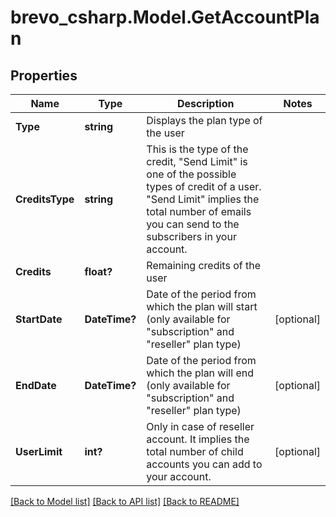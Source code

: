 # brevo_csharp.Model.GetAccountPlan
## Properties

Name | Type | Description | Notes
------------ | ------------- | ------------- | -------------
**Type** | **string** | Displays the plan type of the user | 
**CreditsType** | **string** | This is the type of the credit, &quot;Send Limit&quot; is one of the possible types of credit of a user. &quot;Send Limit&quot; implies the total number of emails you can send to the subscribers in your account. | 
**Credits** | **float?** | Remaining credits of the user | 
**StartDate** | **DateTime?** | Date of the period from which the plan will start (only available for &quot;subscription&quot; and &quot;reseller&quot; plan type) | [optional] 
**EndDate** | **DateTime?** | Date of the period from which the plan will end (only available for &quot;subscription&quot; and &quot;reseller&quot; plan type) | [optional] 
**UserLimit** | **int?** | Only in case of reseller account. It implies the total number of child accounts you can add to your account. | [optional] 

[[Back to Model list]](../README.md#documentation-for-models) [[Back to API list]](../README.md#documentation-for-api-endpoints) [[Back to README]](../README.md)

